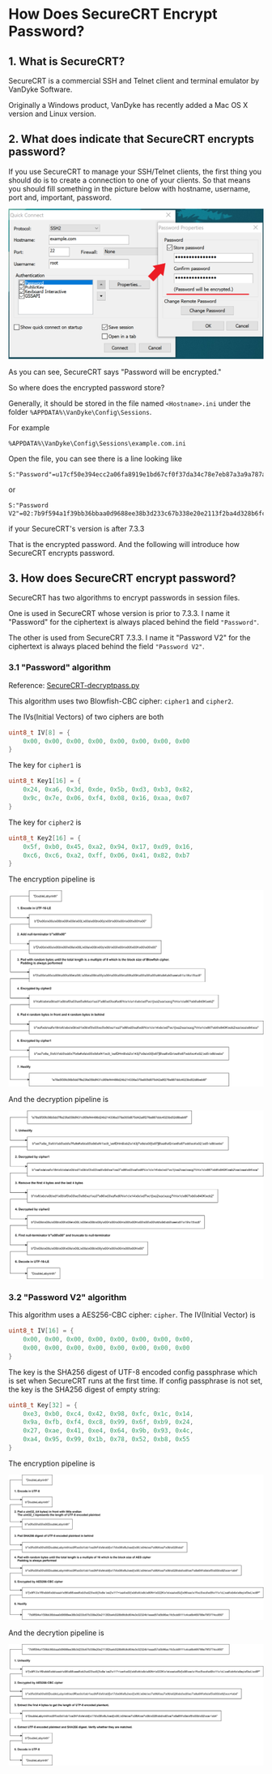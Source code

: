 # How Does SecureCRT Encrypt Password?

## 1. What is SecureCRT?

SecureCRT is a commercial SSH and Telnet client and terminal emulator by VanDyke Software. 

Originally a Windows product, VanDyke has recently added a Mac OS X version and Linux version.

## 2. What does indicate that SecureCRT encrypts password?

If you use SecureCRT to manage your SSH/Telnet clients, the first thing you should do is to create a connection to one of your clients. So that means you should fill something in the picture below with hostname, username, port and, important, password.

<div align="center">
    <img src = "create_session.png">
</div>

As you can see, SecureCRT says "Password will be encrypted."

So where does the encrypted password store?

Generally, it should be stored in the file named `<Hostname>.ini` under the folder `%APPDATA%\VanDyke\Config\Sessions`. 

For example

```
%APPDATA%\VanDyke\Config\Sessions\example.com.ini
```

Open the file, you can see there is a line looking like

```
S:"Password"=u17cf50e394ecc2a06fa8919e1bd67cf0f37da34c78e7eb87a3a9a787a9785e802dd0eae4e8039c3ce234d34bfe28bbdc
```

or

```
S:"Password V2"=02:7b9f594a1f39bb36bbaa0d9688ee38b3d233c67b338e20e2113f2ba4d328b6fc8c804e3c02324b1eaad57a5b96ac1fc5cc1ae0ee2930e6af2e5e644a28ebe3fc
```

if your SecureCRT's version is after 7.3.3

That is the encrypted password. And the following will introduce how SecureCRT encrypts password.

## 3. How does SecureCRT encrypt password?

SecureCRT has two algorithms to encrypt passwords in session files. 

One is used in SecureCRT whose version is prior to 7.3.3. I name it "Password" for the ciphertext is always placed behind the field `"Password"`.

The other is used from SecureCRT 7.3.3. I name it "Password V2" for the ciphertext is always placed behind the field `"Password V2"`.

### 3.1 "Password" algorithm

Reference: [SecureCRT-decryptpass.py](https://github.com/gitPoc32/Forensic/blob/master/VanDykeSecureCRT/SecureCRT-decryptpass.py)

This algorithm uses two Blowfish-CBC cipher: `cipher1` and `cipher2`. 

The IVs(Initial Vectors) of two ciphers are both 

```c
uint8_t IV[8] = {
    0x00, 0x00, 0x00, 0x00, 0x00, 0x00, 0x00, 0x00
}
```

The key for `cipher1` is

```c
uint8_t Key1[16] = {
    0x24, 0xa6, 0x3d, 0xde, 0x5b, 0xd3, 0xb3, 0x82, 
    0x9c, 0x7e, 0x06, 0xf4, 0x08, 0x16, 0xaa, 0x07
}
```

The key for `cipher2` is

```c
uint8_t Key2[16] = {
    0x5f, 0xb0, 0x45, 0xa2, 0x94, 0x17, 0xd9, 0x16, 
    0xc6, 0xc6, 0xa2, 0xff, 0x06, 0x41, 0x82, 0xb7
}
```

The encryption pipeline is

![](enc_pipeline1.png)

And the decryption pipeline is

![](dec_pipeline1.png)

### 3.2 "Password V2" algorithm

This algorithm uses a AES256-CBC cipher: `cipher`. The IV(Initial Vector) is

```c
uint8_t IV[16] = {
    0x00, 0x00, 0x00, 0x00, 0x00, 0x00, 0x00, 0x00,
    0x00, 0x00, 0x00, 0x00, 0x00, 0x00, 0x00, 0x00
}
```

The key is the SHA256 digest of UTF-8 encoded config passphrase which is set when SecureCRT runs at the first time. If config passphrase is not set, the key is the SHA256 digest of empty string:

```c
uint8_t Key[32] = {
    0xe3, 0xb0, 0xc4, 0x42, 0x98, 0xfc, 0x1c, 0x14, 
    0x9a, 0xfb, 0xf4, 0xc8, 0x99, 0x6f, 0xb9, 0x24, 
    0x27, 0xae, 0x41, 0xe4, 0x64, 0x9b, 0x93, 0x4c, 
    0xa4, 0x95, 0x99, 0x1b, 0x78, 0x52, 0xb8, 0x55
}
```

The encryption pipeline is

![](enc_pipeline2.png)

And the decrytion pipeline is

![](dec_pipeline2.png)

